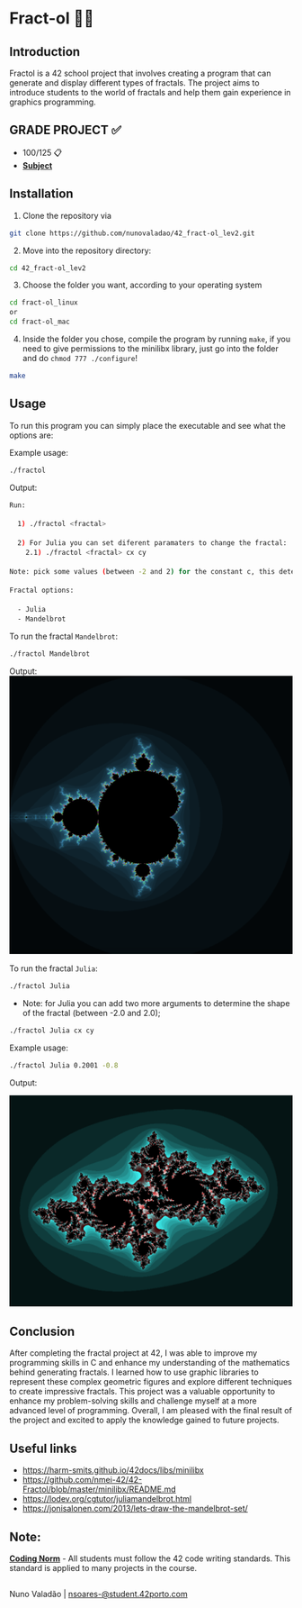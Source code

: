 # Fract-ol 🎇🌌

## Introduction
Fractol is a 42 school project that involves creating a program that can generate and display different types of fractals. The project aims to introduce students to the world of fractals and help them gain experience in graphics programming.

## GRADE PROJECT ✅
- 100/125 📋
- [**Subject**](https://github.com/nunovaladao/42_fract-ol_lev2/blob/main/extras/en.subject.pdf) 

## Installation

1. Clone the repository via
```bash
git clone https://github.com/nunovaladao/42_fract-ol_lev2.git
```

2. Move into the repository directory:
```bash
cd 42_fract-ol_lev2
```

3. Choose the folder you want, according to your operating system 
```bash
cd fract-ol_linux
or
cd fract-ol_mac
```

4. Inside the folder you chose, compile the program by running `make`, if you need to give permissions to the minilibx library, just go into the folder and do `chmod 777 ./configure`!
```bash
make
```

## Usage
To run this program you can simply place the executable and see what the options are:

Example usage: 
```bash
./fractol 
```
Output: 
```bash
Run:

  1) ./fractol <fractal>

  2) For Julia you can set diferent paramaters to change the fractal:
	2.1) ./fractol <fractal> cx cy

Note: pick some values (between -2 and 2) for the constant c, this determines the shape of the Julia Set!

Fractal options:

  - Julia
  - Mandelbrot
```

To run the fractal `Mandelbrot`:
```bash
./fractol Mandelbrot  
```

Output:
![Mandelbrot](https://github.com/nunovaladao/42_fract-ol_lev2/blob/main/extras/Screenshot_Mandel.png)


To run the fractal `Julia`:
```bash
./fractol Julia  
```
- Note: for Julia you can add two more arguments to determine the shape of the fractal (between -2.0 and 2.0);

```bash
./fractol Julia cx cy   
```
Example usage: 
```bash
./fractol Julia 0.2001 -0.8 
```

Output:

![Julia](https://github.com/nunovaladao/42_fract-ol_lev2/blob/main/extras/Sreenshot_Julia.png)

## Conclusion
After completing the fractal project at 42, I was able to improve my programming skills in C and enhance my understanding of the mathematics behind generating fractals. I learned how to use graphic libraries to represent these complex geometric figures and explore different techniques to create impressive fractals. This project was a valuable opportunity to enhance my problem-solving skills and challenge myself at a more advanced level of programming. Overall, I am pleased with the final result of the project and excited to apply the knowledge gained to future projects.

## Useful links

- https://harm-smits.github.io/42docs/libs/minilibx
- https://github.com/nmei-42/42-Fractol/blob/master/minilibx/README.md
- https://lodev.org/cgtutor/juliamandelbrot.html
- https://jonisalonen.com/2013/lets-draw-the-mandelbrot-set/

## Note:

[**Coding Norm**](https://github.com/nunovaladao/42_fract-ol_lev2/blob/main/extras/en_norm.pdf) - All students must follow the 42 code writing standards. This standard is applied to many projects in the course.
##
Nuno Valadão | nsoares-@student.42porto.com

